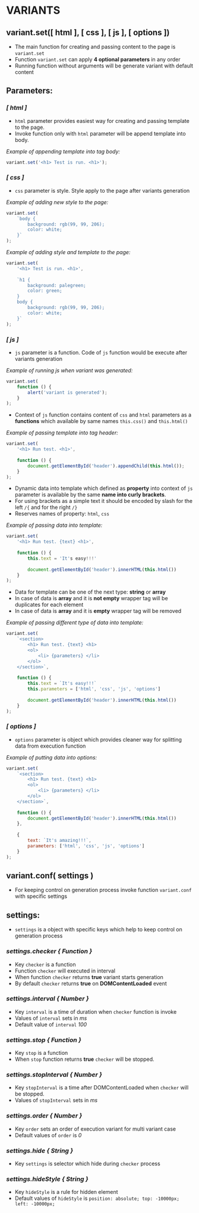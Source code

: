 # VARIANTS
## variant.set([ html ], [ css ], [ js ], [ options ])
- The main function for creating and passing content to the page is `variant.set`
- Function `variant.set` can apply **4 optional parameters** in any order
- Running function without arguments will be generate variant with default content

## Parameters:

### *[ html ]*
- `html` parameter provides easiest way for creating and passing template to the page.
- Invoke function only with `html` parameter will be append template into body. 

*Example of appending template into tag body:*
```javascript
variant.set('<h1> Test is run. <h1>');
```

### *[ css ]*
- `css` parameter is style. Style apply to the page after variants generation

*Example of adding new style to the page:*
```javascript
variant.set(
    `body {
        background: rgb(99, 99, 206);
        color: white;
    }`
);
```

*Example of adding style and template to the page:*
```javascript
variant.set(
    '<h1> Test is run. <h1>',
    
    `h1 {
        background: palegreen;
        color: green;
    }
    body {
        background: rgb(99, 99, 206);
        color: white;
    }`
);
```

### *[ js ]*
- `js` parameter is a function. Code of `js` function would be execute after variants generation

*Example of running js when variant was generated:*
```javascript
variant.set(
    function () {
        alert('variant is generated');
    }
);
```

- Context of `js` function contains content of `css` and `html` parameters as a **functions** 
which available by same names `this.css()` and `this.html()`

*Example of passing template into tag header:*
```javascript
variant.set(
    '<h1> Run test. <h1>',
    
    function () {
        document.getElementById('header').appendChild(this.html());
    }
);
```

- Dynamic data into template which defined as **property** into context of `js` parameter 
is available by the same **name into curly brackets**. 
- For using brackets as a simple text it should be encoded by slash for the left `/{` and for the right `/}`
- Reserves names of property: `html`, `css`

*Example of passing data into template:*
```javascript
variant.set(
    '<h1> Run test. {text} <h1>',
    
    function () {
        this.text = 'It's easy!!!'
        
        document.getElementById('header').innerHTML(this.html())
    }
);
```

- Data for template can be one of the next type: **string** or **array** 
- In case of data is **array** and it is **not empty** wrapper tag will be duplicates for each element
- In case of data is **array** and it is **empty** wrapper tag will be removed

*Example of passing different type of data into template:*
```javascript
variant.set(
    `<section>
        <h1> Run test. {text} <h1>
        <ol>
            <li> {parameters} </li>
        </ol>
    </section>`,
    
    function () {
        this.text = `It's easy!!!`
        this.parameters = ['html', 'css', 'js', 'options']
        
        document.getElementById('header').innerHTML(this.html())
    }
);
```
### *[ options ]*
- `options` parameter is object which provides cleaner way for splitting data from execution function

*Example of putting data into options:*
```javascript
variant.set(
    `<section>
        <h1> Run test. {text} <h1>
        <ol>
            <li> {parameters} </li>
        </ol>
    </section>`,
    
    function () {
        document.getElementById('header').innerHTML(this.html())
    },
    
    {
        text: `It's amazing!!!`,
        parameters: ['html', 'css', 'js', 'options']
    }
);
```

## variant.conf( settings )
- For keeping control on generation process invoke function `variant.conf` with specific settings

## settings:
- `settings` is a object with specific keys which help to keep control on generation process

### *settings.checker { Function }*
- Key `checker` is a function
- Function `checker` will executed in interval
- When function `checker` returns **true** variant starts generation
- By default `checker` returns **true** on **DOMContentLoaded** event

### *settings.interval { Number }*
- Key `interval` is a time of duration when `checker` function is invoke
- Values of `interval` sets in *ms*
- Default value of `interval` *100*

### *settings.stop { Function }*
- Key `stop` is a function
- When `stop` function returns **true** `checker` will be stopped.

### *settings.stopInterval { Number }*
- Key `stopInterval` is a time after DOMContentLoaded when `checker` will be stopped.
- Values of `stopInterval` sets in *ms*

### *settings.order { Number }*
- Key `order` sets an order of execution variant for multi variant case  
- Default values of `order` is *0*

### *settings.hide { String }*
- Key `settings` is selector which hide during `checker` process

### *settings.hideStyle { String }*
- Key `hideStyle` is a rule for hidden element
- Default values of `hideStyle` is `position: absolute; top: -10000px; left: -10000px;`